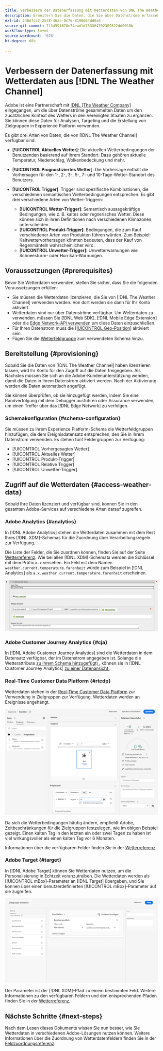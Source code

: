 ```yaml
---
title: Verbessern der Datenerfassung mit Wetterdaten von DNL The Weather Channel
description: Erweitern Sie die Daten, die Sie über Datenströme erfassen, mit Wetterdaten von DNL The Weather Channel.
exl-id: 548dfca7-2548-46ac-9c7e-8190d64dd0a4
source-git-commit: 7f3459f678c74ead1d733304702309522dd0018b
workflow-type: tm+mt
source-wordcount: '676'
ht-degree: 68%

---
```


# Verbessern der Datenerfassung mit Wetterdaten aus [!DNL The Weather Channel]

Adobe ist eine Partnerschaft mit [!DNL [The Weather Company]](https://www.ibm.com/weather) eingegangen, um die über Datenströme gesammelten Daten um den zusätzlichen Kontext des Wetters in den Vereinigten Staaten zu ergänzen. Sie können diese Daten für Analysen, Targeting und die Erstellung von Zielgruppen in Experience Platform verwenden.

Es gibt drei Arten von Daten, die von [!DNL The Weather Channel] verfügbar sind:

* **[!UICONTROL Aktuelles Wetter]**: Die aktuellen Wetterbedingungen der Benutzenden basierend auf ihrem Standort. Dazu gehören aktuelle Temperatur, Niederschlag, Wolkenbedeckung und mehr.
* **[!UICONTROL Prognostiziertes Wetter]**: Die Vorhersage enthält die Vorhersagen für den 1-, 2-, 3-, 5-, 7- und 10-Tage-Wetter-Standort des Benutzers.
* **[!UICONTROL Trigger]**: Trigger sind spezifische Kombinationen, die verschiedenen semantischen Wetterbedingungen entsprechen. Es gibt drei verschiedene Arten von Wetter-Triggern:

   * **[!UICONTROL Wetter-Trigger]**: Semantisch aussagekräftige Bedingungen, wie z. B. kaltes oder regnerisches Wetter. Diese können sich in ihren Definitionen nach verschiedenen Klimazonen unterscheiden.
   * **[!UICONTROL Produkt-Trigger]**: Bedingungen, die zum Kauf verschiedener Arten von Produkten führen würden. Zum Beispiel: Kaltwettervorhersagen könnten bedeuten, dass der Kauf von Regenmänteln wahrscheinlicher wird.
   * **[!UICONTROL Unwetter-Trigger]**: Unwetterwarnungen wie Schneesturm- oder Hurrikan-Warnungen.

## Voraussetzungen {#prerequisites}

Bevor Sie Wetterdaten verwenden, stellen Sie sicher, dass Sie die folgenden Voraussetzungen erfüllen:

* Sie müssen die Wetterdaten lizenzieren, die Sie von [!DNL The Weather Channel] verwenden werden. Von dort werden sie dann für Ihr Konto aktiviert.
* Wetterdaten sind nur über Datenströme verfügbar. Um Wetterdaten zu verwenden, müssen Sie [!DNL Web SDK], [!DNL Mobile Edge Extension] oder die [Edge Network-API verwenden](https://developer.adobe.com/data-collection-apis/docs/api/) um diese Daten einzuschließen.
* Für Ihren Datenstrom muss die [[!UICONTROL Geo-Position]](../configure.md#advanced-options) aktiviert sein.
* Fügen Sie die [Wetterfeldgruppe](#schema-configuration) zum verwendeten Schema hinzu.

## Bereitstellung {#provisioning}

Sobald Sie die Daten von [!DNL The Weather Channel] haben lizenzieren lassen, wird Ihr Konto für den Zugriff auf die Daten freigegeben. Als Nächstes müssen Sie sich an die Adobe-Kundenunterstützung wenden, damit die Daten in Ihrem Datenstrom aktiviert werden. Nach der Aktivierung werden die Daten automatisch angefügt.

Sie können überprüfen, ob sie hinzugefügt werden, indem Sie eine Randverfolgung mit dem Debugger ausführen oder Assurance verwenden, um einen Treffer über das [!DNL Edge Network] zu verfolgen.

### Schemakonfiguration {#schema-configuration}

Sie müssen zu Ihrem Experience Platform-Schema die Wetterfeldgruppen hinzufügen, die dem Ereignisdatensatz entsprechen, den Sie in Ihrem Datenstrom verwenden. Es stehen fünf Feldergruppen zur Verfügung:

* [!UICONTROL Vorhergesagtes Wetter]
* [!UICONTROL Aktuelles Wetter]
* [!UICONTROL Produkt-Trigger]
* [!UICONTROL Relative Trigger]
* [!UICONTROL Unwetter-Trigger]

## Zugriff auf die Wetterdaten {#access-weather-data}

Sobald Ihre Daten lizenziert und verfügbar sind, können Sie in den gesamten Adobe-Services auf verschiedene Arten darauf zugreifen.

### Adobe Analytics {#analytics}

In [!DNL Adobe Analytics] stehen die Wetterdaten zusammen mit dem Rest Ihres [!DNL XDM]-Schemas für die Zuordnung über Verarbeitungsregeln zur Verfügung.

Die Liste der Felder, die Sie zuordnen können, finden Sie auf der Seite [Wetterreferenz](weather-reference.md). Wie bei allen [!DNL XDM]-Schemata werden die Schlüssel mit dem Präfix `a.x` versehen. Ein Feld mit dem Namen `weather.current.temperature.farenheit` würde zum Beispiel in [!DNL Analytics] als `a.x.weather.current.temperature.farenheit` erscheinen.

![Schnittstelle für Verarbeitungsregeln](../assets/data-enrichment/weather/processing-rules.png)

### Adobe Customer Journey Analytics {#cja}

In [!DNL Adobe Customer Journey Analytics] sind die Wetterdaten in dem Datensatz verfügbar, der im Datenstrom angegeben ist. Solange die Wetterattribute [zu Ihrem Schema hinzugefügt) ](#prerequisites-prerequisites), können sie in [!DNL Customer Journey Analytics] [zu einer Datenansicht ](https://experienceleague.adobe.com/docs/analytics-platform/using/cja-dataviews/create-dataview.html?lang=de).

### Real-Time Customer Data Platform {#rtcdp}

Wetterdaten stehen in der [Real-Time Customer Data Platform](../../rtcdp/overview.md) zur Verwendung in Zielgruppen zur Verfügung. Wetterdaten werden an Ereignisse angehängt.

![Segment Builder, der Wetterereignisse anzeigt](../assets/data-enrichment/weather/schema-builder.png)

Da sich die Wetterbedingungen häufig ändern, empfiehlt Adobe, Zeitbeschränkungen für die Zielgruppen festzulegen, wie im obigen Beispiel gezeigt. Einen kalten Tag in den letzten ein oder zwei Tagen zu haben ist viel wirkungsvoller als einen kalten Tag vor 6 Monaten.

Informationen über die verfügbaren Felder finden Sie in der [Wetterreferenz](weather-reference.md).

### Adobe Target {#target}

In [!DNL Adobe Target] können Sie Wetterdaten nutzen, um die Personalisierung in Echtzeit voranzutreiben. Die Wetterdaten werden als [!UICONTROL mBox]-Parameter an [!DNL Target] übergeben, und Sie können über einen benutzerdefinierten [!UICONTROL mBox]-Parameter auf sie zugreifen.

![Zielgruppen-Builder](../assets/data-enrichment/weather/target-audience-builder.png)

Der Parameter ist der [!DNL XDM]-Pfad zu einem bestimmten Feld. Weitere Informationen zu den verfügbaren Feldern und den entsprechenden Pfaden finden Sie in der [Wetterreferenz](weather-reference.md).

## Nächste Schritte {#next-steps}

Nach dem Lesen dieses Dokuments wissen Sie nun besser, wie Sie Wetterdaten in verschiedenen Adobe-Lösungen nutzen können. Weitere Informationen über die Zuordnung von Wetterdatenfeldern finden Sie in der [Feldzuordnungsreferenz](weather-reference.md).
